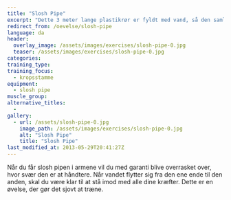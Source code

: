 ```yaml
---
title: "Slosh Pipe"
excerpt: "Dette 3 meter lange plastikrør er fyldt med vand, så den samlede vægt cirka er 18 kg. Slosh pipen bæres vandret foran på brystet med albuerne under røret fra et punkt til et andet."
redirect_from: /oevelse/slosh-pipe
language: da
header:
  overlay_image: /assets/images/exercises/slosh-pipe-0.jpg
  teaser: /assets/images/exercises/slosh-pipe-0.jpg
categories:
training_type: 
training_focus: 
  - kropsstamme
equipment:
  - slosh pipe
muscle_group:
alternative_titles:
  - 
gallery:
  - url: /assets/slosh-pipe-0.jpg
    image_path: /assets/images/exercises/slosh-pipe-0.jpg
    alt: "Slosh Pipe"
    title: "Slosh Pipe"
last_modified_at: 2013-05-29T20:41:27Z
---
```


Når du får slosh pipen i armene vil du med garanti blive overrasket over, hvor svær den er at håndtere. Når vandet flytter sig fra den ene ende til den anden, skal du være klar til at stå imod med alle dine kræfter. Dette er en øvelse, der gør det sjovt at træne.
